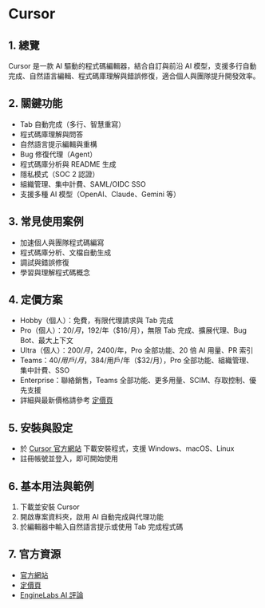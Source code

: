 # Cursor

## 1. 總覽
Cursor 是一款 AI 驅動的程式碼編輯器，結合自訂與前沿 AI 模型，支援多行自動完成、自然語言編輯、程式碼庫理解與錯誤修復，適合個人與團隊提升開發效率。

## 2. 關鍵功能
- Tab 自動完成（多行、智慧重寫）
- 程式碼庫理解與問答
- 自然語言提示編輯與重構
- Bug 修復代理（Agent）
- 程式碼庫分析與 README 生成
- 隱私模式（SOC 2 認證）
- 組織管理、集中計費、SAML/OIDC SSO
- 支援多種 AI 模型（OpenAI、Claude、Gemini 等）

## 3. 常見使用案例
- 加速個人與團隊程式碼編寫
- 程式碼庫分析、文檔自動生成
- 調試與錯誤修復
- 學習與理解程式碼概念

## 4. 定價方案
- Hobby（個人）：免費，有限代理請求與 Tab 完成
- Pro（個人）：$20/月，$192/年（$16/月），無限 Tab 完成、擴展代理、Bug Bot、最大上下文
- Ultra（個人）：$200/月，$2400/年，Pro 全部功能、20 倍 AI 用量、PR 索引
- Teams：$40/用戶/月，$384/用戶/年（$32/月），Pro 全部功能、組織管理、集中計費、SSO
- Enterprise：聯絡銷售，Teams 全部功能、更多用量、SCIM、存取控制、優先支援
- 詳細與最新價格請參考 [定價頁](https://cursor.com/pricing)

## 5. 安裝與設定
- 於 [Cursor 官方網站](https://cursor.com/) 下載安裝程式，支援 Windows、macOS、Linux
- 註冊帳號並登入，即可開始使用

## 6. 基本用法與範例
1. 下載並安裝 Cursor
2. 開啟專案資料夾，啟用 AI 自動完成與代理功能
3. 於編輯器中輸入自然語言提示或使用 Tab 完成程式碼

## 7. 官方資源
- [官方網站](https://cursor.com/)
- [定價頁](https://cursor.com/pricing)
- [EngineLabs AI 評論](https://blog.enginelabs.ai/cursor-ai-an-in-depth-review)
